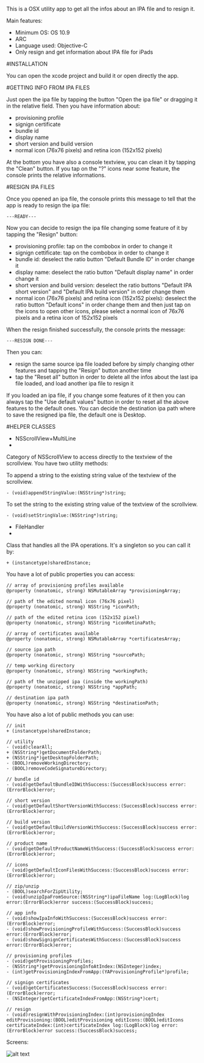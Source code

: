 This is a OSX utility app to get all the infos about an IPA file and to resign it.

Main features:

- Minimum OS: OS 10.9
- ARC
- Language used: Objective-C
- Only resign and get information about IPA file for iPads

#INSTALLATION

You can open the xcode project and build it or open directly the app.

#GETTING INFO FROM IPA FILES

Just open the ipa file by tapping the button "Open the ipa file" or dragging it in the relative field. 
Then you have information about:
- provisioning profile  
- signign certificate 
- bundle id
- display name
- short version and build version
- normal icon (76x76 pixels) and retina icon (152x152 pixels)

At the bottom you have also a console textview, you can clean it by tapping the "Clean" button.
If you tap on the "?" icons near some feature, the console prints the relative informations.

#RESIGN IPA FILES

Once you opened an ipa file, the console prints this message to tell that the app is ready to resign the ipa file:

`---READY---`

Now you can decide to resign the ipa file changing some feature of it by tapping the "Resign" button:
- provisioning profile: tap on the combobox in order to change it
- signign cettificate: tap on the combobox in order to change it
- bundle id: deselect the ratio button "Default Bundle ID" in order change it
- display name: deselect the ratio button "Default display name" in order change it
- short version and build version: deselect the ratio buttons "Default IPA short version" and "Default IPA build version" in order change them
- normal icon (76x76 pixels) and retina icon (152x152 pixels): deselect the ratio button "Default icons" in order change them and then just tap on the icons to open other icons, please select a normal icon of 76x76 pixels and a retina icon of 152x152 pixels

When the resign finished successfully, the console prints the message:

`---RESIGN DONE---`

Then you can:
- resign the same source ipa file loaded before by simply changing other features and tapping the "Resign" button another time
- tap the "Reset all" button in order to delete all the infos about the last ipa file loaded, and load another ipa file to resign it

If you loaded an ipa file, if you change some features of it then you can always tap the "Use default values" button in order to reset all the above features to the default ones.
You can decide the destination ipa path where to save the resigned ipa file, the default one is Desktop.

#HELPER CLASSES

- NSScrollView+MultiLine
- 
Category of NSScrollView to access directly to the textview of the scrollview.
You have two utility methods:

To append a string to the existing string value of the textview of the scrollview.

`- (void)appendStringValue:(NSString*)string;`

To set the string to the existing string value of the textview of the scrollview.

`- (void)setStringValue:(NSString*)string;`

- FileHandler
- 
Class that handles all the IPA operations. It's a singleton so you can call it by:

`+ (instancetype)sharedInstance;`

You have a lot of public properties you can access:

```
// array of provisioning profiles available
@property (nonatomic, strong) NSMutableArray *provisioningArray;

// path of the edited normal icon (76x76 pixel)
@property (nonatomic, strong) NSString *iconPath;

// path of the edited retina icon (152x152 pixel)
@property (nonatomic, strong) NSString *iconRetinaPath;

// array of certificates available
@property (nonatomic, strong) NSMutableArray *certificatesArray;

// source ipa path
@property (nonatomic, strong) NSString *sourcePath;

// temp working directory
@property (nonatomic, strong) NSString *workingPath;

// path of the unzipped ipa (inside the workingPath)
@property (nonatomic, strong) NSString *appPath;

// destination ipa path
@property (nonatomic, strong) NSString *destinationPath;
```

You have also a lot of public methods you can use:

```
// init
+ (instancetype)sharedInstance;

// utility
- (void)clearAll;
+ (NSString*)getDocumentFolderPath;
+ (NSString*)getDesktopFolderPath;
- (BOOL)removeWorkingDirectory;
- (BOOL)removeCodeSignatureDirectory;

// bundle id
- (void)getDefaultBundleIDWithSuccess:(SuccessBlock)success error:(ErrorBlock)error;

// short version
- (void)getDefaultShortVersionWithSuccess:(SuccessBlock)success error:(ErrorBlock)error;

// build version
- (void)getDefaultBuildVersionWithSuccess:(SuccessBlock)success error:(ErrorBlock)error;

// product name
- (void)getDefaultProductNameWithSuccess:(SuccessBlock)success error:(ErrorBlock)error;

// icons
- (void)getDefaultIconFilesWithSuccess:(SuccessBlock)success error:(ErrorBlock)error;

// zip/unzip
- (BOOL)searchForZipUtility;
- (void)unzipIpaFromSource:(NSString*)ipaFileName log:(LogBlock)log error:(ErrorBlock)error success:(SuccessBlock)success;

// app info
- (void)showIpaInfoWithSuccess:(SuccessBlock)success error:(ErrorBlock)error;
- (void)showProvisioningProfileWithSuccess:(SuccessBlock)success error:(ErrorBlock)error;
- (void)showSignignCertificatesWithSuccess:(SuccessBlock)success error:(ErrorBlock)error;

// provisioning profiles
- (void)getProvisioningProfiles;
- (NSString*)getProvisioningInfoAtIndex:(NSInteger)index;
- (int)getProvisioningIndexFromApp:(YAProvisioningProfile*)profile;

// signign certificates
- (void)getCertificatesSuccess:(SuccessBlock)success error:(ErrorBlock)error;
- (NSInteger)getCertificateIndexFromApp:(NSString*)cert;

// resign
- (void)resignWithProvisioningIndex:(int)provisioningIndex editProvisioning:(BOOL)editProvisioning editIcons:(BOOL)editIcons certificateIndex:(int)certificateIndex log:(LogBlock)log error:(ErrorBlock)error success:(SuccessBlock)success;

```

Screens:

![alt text](https://github.com/LigeiaRowena/Resign/blob/master/screen.png "Screen")
